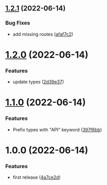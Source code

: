## [1.2.1](https://github.com/itchatapp/itchat-api-types/compare/v1.2.0...v1.2.1) (2022-06-14)


### Bug Fixes

* add missing routes ([afaf7c2](https://github.com/itchatapp/itchat-api-types/commit/afaf7c2fdcfda963eb09ec45d7f10d6767dacace))

# [1.2.0](https://github.com/itchatapp/itchat-api-types/compare/v1.1.0...v1.2.0) (2022-06-14)


### Features

* update types ([2d39e37](https://github.com/itchatapp/itchat-api-types/commit/2d39e37b60d91c2388cdd284a5f7b5acb6cb96b6))

# [1.1.0](https://github.com/itchatapp/itchat-api-types/compare/v1.0.0...v1.1.0) (2022-06-14)


### Features

* Prefix types with "API" keyword ([397f6bb](https://github.com/itchatapp/itchat-api-types/commit/397f6bbb72b1b51424892a9c8dd18fb4e0877204))

# 1.0.0 (2022-06-14)


### Features

* first release ([4a7ce2d](https://github.com/itchatapp/itchat-api-types/commit/4a7ce2d68acd09db69642f6e9708d5f8b83fd4ef))
